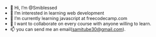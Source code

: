 - 👋 Hi, I’m @Smiblessed
- 👀 I’m interested in learning web development
- 🌱 I’m currently learning javascript at freecodecamp.com
- 💞️ I want to collaborate on every course with anyone willing to learn.
- 📫 you can send me an email(samitube30@gmail.com). 

<!---
Smiblessed/Smiblessed is a ✨ special ✨ repository because its `README.md` (this file) appears on your GitHub profile.
You can click the Preview link to take a look at your changes.
--->
